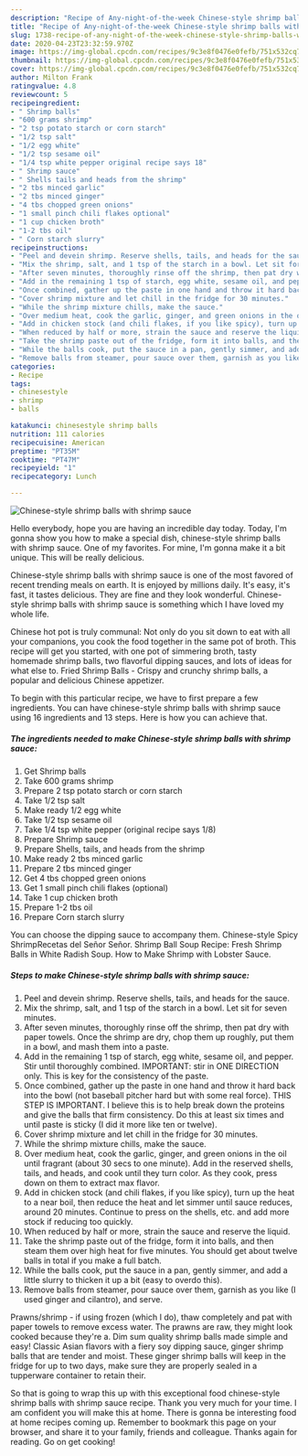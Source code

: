 ```yaml
---
description: "Recipe of Any-night-of-the-week Chinese-style shrimp balls with shrimp sauce"
title: "Recipe of Any-night-of-the-week Chinese-style shrimp balls with shrimp sauce"
slug: 1738-recipe-of-any-night-of-the-week-chinese-style-shrimp-balls-with-shrimp-sauce
date: 2020-04-23T23:32:59.970Z
image: https://img-global.cpcdn.com/recipes/9c3e8f0476e0fefb/751x532cq70/chinese-style-shrimp-balls-with-shrimp-sauce-recipe-main-photo.jpg
thumbnail: https://img-global.cpcdn.com/recipes/9c3e8f0476e0fefb/751x532cq70/chinese-style-shrimp-balls-with-shrimp-sauce-recipe-main-photo.jpg
cover: https://img-global.cpcdn.com/recipes/9c3e8f0476e0fefb/751x532cq70/chinese-style-shrimp-balls-with-shrimp-sauce-recipe-main-photo.jpg
author: Milton Frank
ratingvalue: 4.8
reviewcount: 5
recipeingredient:
- " Shrimp balls"
- "600 grams shrimp"
- "2 tsp potato starch or corn starch"
- "1/2 tsp salt"
- "1/2 egg white"
- "1/2 tsp sesame oil"
- "1/4 tsp white pepper original recipe says 18"
- " Shrimp sauce"
- " Shells tails and heads from the shrimp"
- "2 tbs minced garlic"
- "2 tbs minced ginger"
- "4 tbs chopped green onions"
- "1 small pinch chili flakes optional"
- "1 cup chicken broth"
- "1-2 tbs oil"
- " Corn starch slurry"
recipeinstructions:
- "Peel and devein shrimp. Reserve shells, tails, and heads for the sauce."
- "Mix the shrimp, salt, and 1 tsp of the starch in a bowl. Let sit for seven minutes."
- "After seven minutes, thoroughly rinse off the shrimp, then pat dry with paper towels. Once the shrimp are dry, chop them up roughly, put them in a bowl, and mash them into a paste."
- "Add in the remaining 1 tsp of starch, egg white, sesame oil, and pepper. Stir until thoroughly combined. IMPORTANT: stir in ONE DIRECTION only. This is key for the consistency of the paste."
- "Once combined, gather up the paste in one hand and throw it hard back into the bowl (not baseball pitcher hard but with some real force). THIS STEP IS IMPORTANT. I believe this is to help break down the proteins and give the balls that firm consistency. Do this at least six times and until paste is sticky (I did it more like ten or twelve)."
- "Cover shrimp mixture and let chill in the fridge for 30 minutes."
- "While the shrimp mixture chills, make the sauce."
- "Over medium heat, cook the garlic, ginger, and green onions in the oil until fragrant (about 30 secs to one minute). Add in the reserved shells, tails, and heads, and cook until they turn color. As they cook, press down on them to extract max flavor."
- "Add in chicken stock (and chili flakes, if you like spicy), turn up the heat to a near boil, then reduce the heat and let simmer until sauce reduces, around 20 minutes. Continue to press on the shells, etc. and add more stock if reducing too quickly."
- "When reduced by half or more, strain the sauce and reserve the liquid."
- "Take the shrimp paste out of the fridge, form it into balls, and then steam them over high heat for five minutes. You should get about twelve balls in total if you make a full batch."
- "While the balls cook, put the sauce in a pan, gently simmer, and add a little slurry to thicken it up a bit (easy to overdo this)."
- "Remove balls from steamer, pour sauce over them, garnish as you like (I used ginger and cilantro), and serve."
categories:
- Recipe
tags:
- chinesestyle
- shrimp
- balls

katakunci: chinesestyle shrimp balls 
nutrition: 111 calories
recipecuisine: American
preptime: "PT35M"
cooktime: "PT47M"
recipeyield: "1"
recipecategory: Lunch

---
```



![Chinese-style shrimp balls with shrimp sauce](https://img-global.cpcdn.com/recipes/9c3e8f0476e0fefb/751x532cq70/chinese-style-shrimp-balls-with-shrimp-sauce-recipe-main-photo.jpg)

Hello everybody, hope you are having an incredible day today. Today, I'm gonna show you how to make a special dish, chinese-style shrimp balls with shrimp sauce. One of my favorites. For mine, I'm gonna make it a bit unique. This will be really delicious.

Chinese-style shrimp balls with shrimp sauce is one of the most favored of recent trending meals on earth. It is enjoyed by millions daily. It's easy, it's fast, it tastes delicious. They are fine and they look wonderful. Chinese-style shrimp balls with shrimp sauce is something which I have loved my whole life.

Chinese hot pot is truly communal: Not only do you sit down to eat with all your companions, you cook the food together in the same pot of broth. This recipe will get you started, with one pot of simmering broth, tasty homemade shrimp balls, two flavorful dipping sauces, and lots of ideas for what else to. Fried Shrimp Balls - Crispy and crunchy shrimp balls, a popular and delicious Chinese appetizer.


To begin with this particular recipe, we have to first prepare a few ingredients. You can have chinese-style shrimp balls with shrimp sauce using 16 ingredients and 13 steps. Here is how you can achieve that.

<!--inarticleads1-->

##### The ingredients needed to make Chinese-style shrimp balls with shrimp sauce:

1. Get  Shrimp balls
1. Take 600 grams shrimp
1. Prepare 2 tsp potato starch or corn starch
1. Take 1/2 tsp salt
1. Make ready 1/2 egg white
1. Take 1/2 tsp sesame oil
1. Take 1/4 tsp white pepper (original recipe says 1/8)
1. Prepare  Shrimp sauce
1. Prepare  Shells, tails, and heads from the shrimp
1. Make ready 2 tbs minced garlic
1. Prepare 2 tbs minced ginger
1. Get 4 tbs chopped green onions
1. Get 1 small pinch chili flakes (optional)
1. Take 1 cup chicken broth
1. Prepare 1-2 tbs oil
1. Prepare  Corn starch slurry


You can choose the dipping sauce to accompany them. Chinese-style Spicy ShrimpRecetas del Señor Señor. Shrimp Ball Soup Recipe: Fresh Shrimp Balls in White Radish Soup. How to Make Shrimp with Lobster Sauce. 

<!--inarticleads2-->

##### Steps to make Chinese-style shrimp balls with shrimp sauce:

1. Peel and devein shrimp. Reserve shells, tails, and heads for the sauce.
1. Mix the shrimp, salt, and 1 tsp of the starch in a bowl. Let sit for seven minutes.
1. After seven minutes, thoroughly rinse off the shrimp, then pat dry with paper towels. Once the shrimp are dry, chop them up roughly, put them in a bowl, and mash them into a paste.
1. Add in the remaining 1 tsp of starch, egg white, sesame oil, and pepper. Stir until thoroughly combined. IMPORTANT: stir in ONE DIRECTION only. This is key for the consistency of the paste.
1. Once combined, gather up the paste in one hand and throw it hard back into the bowl (not baseball pitcher hard but with some real force). THIS STEP IS IMPORTANT. I believe this is to help break down the proteins and give the balls that firm consistency. Do this at least six times and until paste is sticky (I did it more like ten or twelve).
1. Cover shrimp mixture and let chill in the fridge for 30 minutes.
1. While the shrimp mixture chills, make the sauce.
1. Over medium heat, cook the garlic, ginger, and green onions in the oil until fragrant (about 30 secs to one minute). Add in the reserved shells, tails, and heads, and cook until they turn color. As they cook, press down on them to extract max flavor.
1. Add in chicken stock (and chili flakes, if you like spicy), turn up the heat to a near boil, then reduce the heat and let simmer until sauce reduces, around 20 minutes. Continue to press on the shells, etc. and add more stock if reducing too quickly.
1. When reduced by half or more, strain the sauce and reserve the liquid.
1. Take the shrimp paste out of the fridge, form it into balls, and then steam them over high heat for five minutes. You should get about twelve balls in total if you make a full batch.
1. While the balls cook, put the sauce in a pan, gently simmer, and add a little slurry to thicken it up a bit (easy to overdo this).
1. Remove balls from steamer, pour sauce over them, garnish as you like (I used ginger and cilantro), and serve.


Prawns/shrimp - if using frozen (which I do), thaw completely and pat with paper towels to remove excess water. The prawns are raw, they might look cooked because they&#39;re a. Dim sum quality shrimp balls made simple and easy! Classic Asian flavors with a fiery soy dipping sauce, ginger shrimp balls that are tender and moist. These ginger shrimp balls will keep in the fridge for up to two days, make sure they are properly sealed in a tupperware container to retain their. 

So that is going to wrap this up with this exceptional food chinese-style shrimp balls with shrimp sauce recipe. Thank you very much for your time. I am confident you will make this at home. There is gonna be interesting food at home recipes coming up. Remember to bookmark this page on your browser, and share it to your family, friends and colleague. Thanks again for reading. Go on get cooking!
